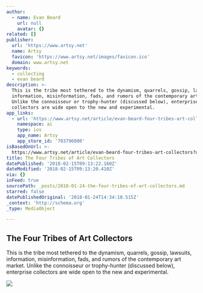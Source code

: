 ```yaml
---
author:
  - name: Evan Beard
    url: null
    avatar: {}
related: []
publisher:
  url: 'https://www.artsy.net'
  name: Artsy
  favicon: 'https://www.artsy.net/images/favicon.ico'
  domain: www.artsy.net
keywords:
  - collecting
  - evan beard
description: >-
  This is the tribe most tethered to the dynamism, quarrels, gossip, lawsuits,
  information, misinformation, fads, and rumors of the contemporary art market.
  Unlike the connoisseur or trophy-hunter (discussed below), enterprise
  collectors are wide open to the new and experimental.
app_links:
  - url: 'https://www.artsy.net/article/evan-beard-four-tribes-art-collectors'
    namespace: ai
    type: ios
    app_name: Artsy
    app_store_id: '703796080'
isBasedOnUrl: >-
  https://www.artsy.net/article/evan-beard-four-tribes-art-collectors?utm_medium=email&utm_source=11995862-newsletter-editorial-daily-01-23-18&utm_campaign=editorial&utm_content=st-S
title: The Four Tribes of Art Collectors
datePublished: '2018-02-15T09:13:22.160Z'
dateModified: '2018-02-15T09:13:20.410Z'
via: {}
inFeed: true
sourcePath: _posts/2018-01-24-the-four-tribes-of-art-collectors.md
starred: false
datePublishedOriginal: '2018-01-24T14:34:10.515Z'
_context: 'http://schema.org'
_type: MediaObject

---
```

<article style=""><h1>The Four Tribes of Art Collectors</h1><p>This is the tribe most tethered to the dynamism, quarrels, gossip, lawsuits, information, misinformation, fads, and rumors of the contemporary art market. Unlike the connoisseur or trophy-hunter (discussed below), enterprise collectors are wide open to the new and experimental.</p><img src="https://artsy-media-uploads.s3.amazonaws.com/zX3uBSiS9lqGNZVBI8ZowQ%2FFour+tribes+thumb+2.jpg" /></article>